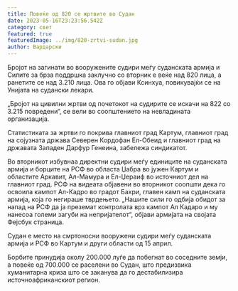 ```yaml
---
title: Повеќе од 820 се жртвите во Судан
date: 2023-05-16T23:23:56.542Z
category: свет
featured: true
featuredImage: ../img/820-zrtvi-sudan.jpg
author: Вардарски
---
```

Бројот на загинати во вооружените судири меѓу суданската армија и Силите за брза поддршка заклучно со вторник е веќе над 820 лица, а ранетите се над 3.210 лица. Ова го објави Ксинхуа, повикувајќи се на Унијата на судански лекари.

„Бројот на цивилни жртви од почетокот на судирите се искачи на 822 со 3.215 повредени“, се вели во соопштението на невладината организација.

Статистиката за жртви го покрива главниот град Картум, главниот град на сојузната држава Северен Кордофан Ел-Обеид и главниот град на државата Западен Дарфур Генеина, забележа синдикатот.

Во вторникот избувнаа директни судири меѓу единиците на суданската армија и борците на РСФ во областа Џабра во јужен Картум и областите Аркавит, Ал-Мамура и Ел-Џераиф во источниот дел на главниот град. РСФ на видеата објавени во вторникот соопшти дека го освоила кампот Ал-Кадро во градот Бахри, главен камп на суданската армија, која го негираше тврдењето. „Нашите сили го одбија обидот за напад на РСФ да ја преземат контролата врз кампот Ал Кадаро и му нанесоа големи загуби на непријателот“, објави армијата на својата Фејсбук страница.

Судан е место на смртоносни вооружени судири меѓу суданската армија и РСФ во Картум и други области од 15 април.

Борбите принудија околу 200.000 луѓе да побегнат во соседните земји, а повеќе од 700.000 се раселени во Судан, што предизвика хуманитарна криза што се заканува да го дестабилизира источноафриканскиот регион.